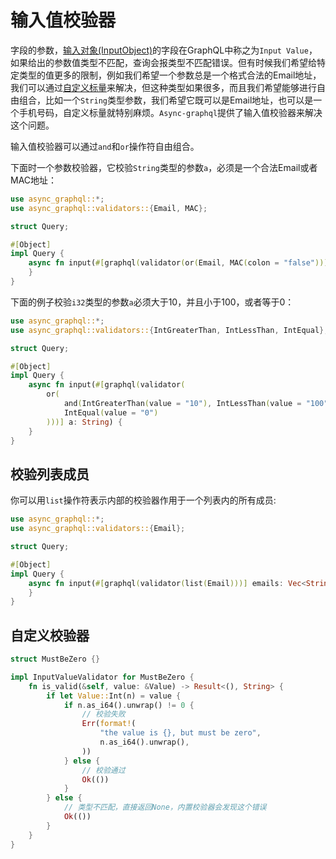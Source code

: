 # 输入值校验器

字段的参数，[输入对象(InputObject)](define_input_object.md)的字段在GraphQL中称之为`Input Value`，如果给出的参数值类型不匹配，查询会报类型不匹配错误。但有时候我们希望给特定类型的值更多的限制，例如我们希望一个参数总是一个格式合法的Email地址，我们可以通过[自定义标量](custom_scalars.md)来解决，但这种类型如果很多，而且我们希望能够进行自由组合，比如一个`String`类型参数，我们希望它既可以是Email地址，也可以是一个手机号码，自定义标量就特别麻烦。`Async-graphql`提供了输入值校验器来解决这个问题。

输入值校验器可以通过`and`和`or`操作符自由组合。

下面时一个参数校验器，它校验`String`类型的参数`a`，必须是一个合法Email或者MAC地址：

```rust
use async_graphql::*;
use async_graphql::validators::{Email, MAC};

struct Query;

#[Object]
impl Query {
    async fn input(#[graphql(validator(or(Email, MAC(colon = "false"))))] a: String) {
    }
}
```

下面的例子校验`i32`类型的参数`a`必须大于10，并且小于100，或者等于0：

```rust
use async_graphql::*;
use async_graphql::validators::{IntGreaterThan, IntLessThan, IntEqual};

struct Query;

#[Object]
impl Query {
    async fn input(#[graphql(validator(
        or(
            and(IntGreaterThan(value = "10"), IntLessThan(value = "100")),
            IntEqual(value = "0")
        )))] a: String) {
    }
}
```

## 校验列表成员

你可以用`list`操作符表示内部的校验器作用于一个列表内的所有成员:

```rust
use async_graphql::*;
use async_graphql::validators::{Email};

struct Query;

#[Object]
impl Query {
    async fn input(#[graphql(validator(list(Email)))] emails: Vec<String>) {
    }
}
```

## 自定义校验器

```rust
struct MustBeZero {}

impl InputValueValidator for MustBeZero {
    fn is_valid(&self, value: &Value) -> Result<(), String> {
        if let Value::Int(n) = value {
            if n.as_i64().unwrap() != 0 {
                // 校验失败
                Err(format!(
                    "the value is {}, but must be zero",
                    n.as_i64().unwrap(),
                ))
            } else {
                // 校验通过
                Ok(())
            }
        } else {
            // 类型不匹配，直接返回None，内置校验器会发现这个错误
            Ok(())
        }
    }
}
```
